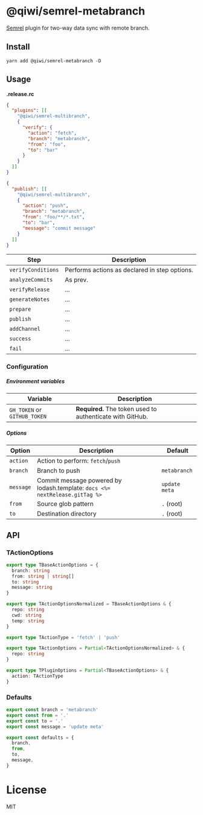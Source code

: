 # @qiwi/semrel-metabranch
[Semrel](https://github.com/semantic-release/semantic-release) plugin for two-way data sync with remote branch. 

## Install
```shell script
yarn add @qiwi/semrel-metabranch -D
```

## Usage
**.release.rc**
```json
{
  "plugins": [[
    "@qiwi/semrel-multibranch",
    {
      "verify": {
        "action": "fetch",
        "branch": "metabranch",
        "from": "foo",
        "to": "bar"
      }
    }
  ]]
}
```
```json
{
  "publish": [[
    "@qiwi/semrel-multibranch",
    {
      "action": "push",
      "branch": "metabranch",
      "from": "foo/**/*.txt",
      "to": "bar",
      "message": "commit message"
    }
  ]]
}
```

| Step               | Description |
|--------------------|-------------|
| `verifyConditions` | Performs actions as declared in step options. |
| `analyzeCommits`   | As prev. |
| `verifyRelease`    | ... |
| `generateNotes`    | ... |
| `prepare`          | ... |
| `publish`          | ... |
| `addChannel`       | ... |
| `success`          | ... |
| `fail`             | ... |

### Configuration
##### Environment variables

| Variable                     | Description                                               |
|------------------------------| --------------------------------------------------------- |
| `GH_TOKEN` or `GITHUB_TOKEN` | **Required.** The token used to authenticate with GitHub. |

##### Options

| Option          | Description            | Default |
|-----------------|------------------------| --------|
| `action`        | Action to perform: `fetch`/`push` |
| `branch`        | Branch to push         | `metabranch` |
| `message`       | Commit message powered by lodash.template: `docs <%= nextRelease.gitTag %>` | `update meta` |
| `from`          | Source glob pattern    | `.` (root) |
| `to`            | Destination directory  | `.` (root) |


## API
### TActionOptions
```typescript
export type TBaseActionOptions = {
  branch: string
  from: string | string[]
  to: string
  message: string
}

export type TActionOptionsNormalized = TBaseActionOptions & {
  repo: string
  cwd: string
  temp: string
}

export type TActionType = 'fetch' | 'push'

export type TActionOptions = Partial<TActionOptionsNormalized> & {
  repo: string
}

export type TPluginOptions = Partial<TBaseActionOptions> & {
  action: TActionType
}
```

### Defaults
```typescript
export const branch = 'metabranch'
export const from = '.'
export const to = '.'
export const message = 'update meta'

export const defaults = {
  branch,
  from,
  to,
  message,
}
```

# License
MIT
